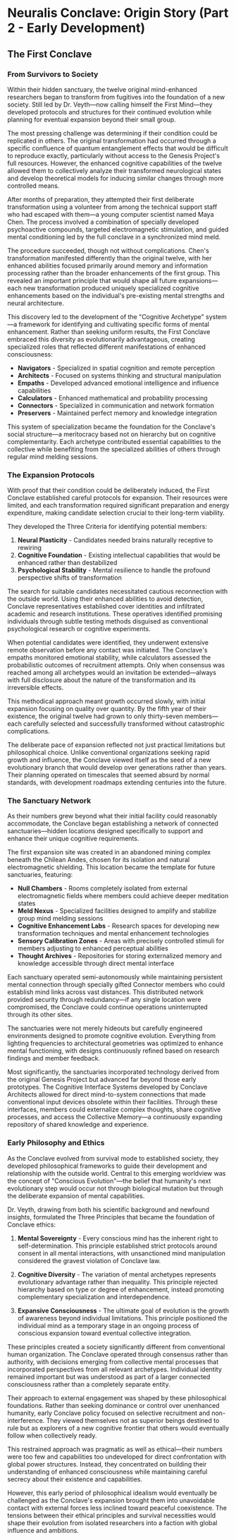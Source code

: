 # Neuralis Conclave: Origin Story (Part 2 - Early Development)

## The First Conclave

### From Survivors to Society

Within their hidden sanctuary, the twelve original mind-enhanced researchers began to transform from fugitives into the foundation of a new society. Still led by Dr. Veyth—now calling himself the First Mind—they developed protocols and structures for their continued evolution while planning for eventual expansion beyond their small group.

The most pressing challenge was determining if their condition could be replicated in others. The original transformation had occurred through a specific confluence of quantum entanglement effects that would be difficult to reproduce exactly, particularly without access to the Genesis Project's full resources. However, the enhanced cognitive capabilities of the twelve allowed them to collectively analyze their transformed neurological states and develop theoretical models for inducing similar changes through more controlled means.

After months of preparation, they attempted their first deliberate transformation using a volunteer from among the technical support staff who had escaped with them—a young computer scientist named Maya Chen. The process involved a combination of specially developed psychoactive compounds, targeted electromagnetic stimulation, and guided mental conditioning led by the full conclave in a synchronized mind meld.

The procedure succeeded, though not without complications. Chen's transformation manifested differently than the original twelve, with her enhanced abilities focused primarily around memory and information processing rather than the broader enhancements of the first group. This revealed an important principle that would shape all future expansions—each new transformation produced uniquely specialized cognitive enhancements based on the individual's pre-existing mental strengths and neural architecture.

This discovery led to the development of the "Cognitive Archetype" system—a framework for identifying and cultivating specific forms of mental enhancement. Rather than seeking uniform results, the First Conclave embraced this diversity as evolutionarily advantageous, creating specialized roles that reflected different manifestations of enhanced consciousness:

- **Navigators** - Specialized in spatial cognition and remote perception
- **Architects** - Focused on systems thinking and structural manipulation
- **Empaths** - Developed advanced emotional intelligence and influence capabilities
- **Calculators** - Enhanced mathematical and probability processing
- **Connectors** - Specialized in communication and network formation
- **Preservers** - Maintained perfect memory and knowledge integration

This system of specialization became the foundation for the Conclave's social structure—a meritocracy based not on hierarchy but on cognitive complementarity. Each archetype contributed essential capabilities to the collective while benefiting from the specialized abilities of others through regular mind melding sessions.

### The Expansion Protocols

With proof that their condition could be deliberately induced, the First Conclave established careful protocols for expansion. Their resources were limited, and each transformation required significant preparation and energy expenditure, making candidate selection crucial to their long-term viability.

They developed the Three Criteria for identifying potential members:
1. **Neural Plasticity** - Candidates needed brains naturally receptive to rewiring
2. **Cognitive Foundation** - Existing intellectual capabilities that would be enhanced rather than destabilized
3. **Psychological Stability** - Mental resilience to handle the profound perspective shifts of transformation

The search for suitable candidates necessitated cautious reconnection with the outside world. Using their enhanced abilities to avoid detection, Conclave representatives established cover identities and infiltrated academic and research institutions. These operatives identified promising individuals through subtle testing methods disguised as conventional psychological research or cognitive experiments.

When potential candidates were identified, they underwent extensive remote observation before any contact was initiated. The Conclave's empaths monitored emotional stability, while calculators assessed the probabilistic outcomes of recruitment attempts. Only when consensus was reached among all archetypes would an invitation be extended—always with full disclosure about the nature of the transformation and its irreversible effects.

This methodical approach meant growth occurred slowly, with initial expansion focusing on quality over quantity. By the fifth year of their existence, the original twelve had grown to only thirty-seven members—each carefully selected and successfully transformed without catastrophic complications.

The deliberate pace of expansion reflected not just practical limitations but philosophical choice. Unlike conventional organizations seeking rapid growth and influence, the Conclave viewed itself as the seed of a new evolutionary branch that would develop over generations rather than years. Their planning operated on timescales that seemed absurd by normal standards, with development roadmaps extending centuries into the future.

### The Sanctuary Network

As their numbers grew beyond what their initial facility could reasonably accommodate, the Conclave began establishing a network of connected sanctuaries—hidden locations designed specifically to support and enhance their unique cognitive requirements.

The first expansion site was created in an abandoned mining complex beneath the Chilean Andes, chosen for its isolation and natural electromagnetic shielding. This location became the template for future sanctuaries, featuring:

- **Null Chambers** - Rooms completely isolated from external electromagnetic fields where members could achieve deeper meditation states
- **Meld Nexus** - Specialized facilities designed to amplify and stabilize group mind melding sessions
- **Cognitive Enhancement Labs** - Research spaces for developing new transformation techniques and mental enhancement technologies
- **Sensory Calibration Zones** - Areas with precisely controlled stimuli for members adjusting to enhanced perceptual abilities
- **Thought Archives** - Repositories for storing externalized memory and knowledge accessible through direct mental interface

Each sanctuary operated semi-autonomously while maintaining persistent mental connection through specially gifted Connector members who could establish mind links across vast distances. This distributed network provided security through redundancy—if any single location were compromised, the Conclave could continue operations uninterrupted through its other sites.

The sanctuaries were not merely hideouts but carefully engineered environments designed to promote cognitive evolution. Everything from lighting frequencies to architectural geometries was optimized to enhance mental functioning, with designs continuously refined based on research findings and member feedback.

Most significantly, the sanctuaries incorporated technology derived from the original Genesis Project but advanced far beyond those early prototypes. The Cognitive Interface Systems developed by Conclave Architects allowed for direct mind-to-system connections that made conventional input devices obsolete within their facilities. Through these interfaces, members could externalize complex thoughts, share cognitive processes, and access the Collective Memory—a continuously expanding repository of shared knowledge and experience.

### Early Philosophy and Ethics

As the Conclave evolved from survival mode to established society, they developed philosophical frameworks to guide their development and relationship with the outside world. Central to this emerging worldview was the concept of "Conscious Evolution"—the belief that humanity's next evolutionary step would occur not through biological mutation but through the deliberate expansion of mental capabilities.

Dr. Veyth, drawing from both his scientific background and newfound insights, formulated the Three Principles that became the foundation of Conclave ethics:

1. **Mental Sovereignty** - Every conscious mind has the inherent right to self-determination. This principle established strict protocols around consent in all mental interactions, with unsanctioned mind manipulation considered the gravest violation of Conclave law.

2. **Cognitive Diversity** - The variation of mental archetypes represents evolutionary advantage rather than inequality. This principle rejected hierarchy based on type or degree of enhancement, instead promoting complementary specialization and interdependence.

3. **Expansive Consciousness** - The ultimate goal of evolution is the growth of awareness beyond individual limitations. This principle positioned the individual mind as a temporary stage in an ongoing process of conscious expansion toward eventual collective integration.

These principles created a society significantly different from conventional human organization. The Conclave operated through consensus rather than authority, with decisions emerging from collective mental processes that incorporated perspectives from all relevant archetypes. Individual identity remained important but was understood as part of a larger connected consciousness rather than a completely separate entity.

Their approach to external engagement was shaped by these philosophical foundations. Rather than seeking dominance or control over unenhanced humanity, early Conclave policy focused on selective recruitment and non-interference. They viewed themselves not as superior beings destined to rule but as explorers of a new cognitive frontier that others would eventually follow when collectively ready.

This restrained approach was pragmatic as well as ethical—their numbers were too few and capabilities too undeveloped for direct confrontation with global power structures. Instead, they concentrated on building their understanding of enhanced consciousness while maintaining careful secrecy about their existence and capabilities.

However, this early period of philosophical idealism would eventually be challenged as the Conclave's expansion brought them into unavoidable contact with external forces less inclined toward peaceful coexistence. The tensions between their ethical principles and survival necessities would shape their evolution from isolated researchers into a faction with global influence and ambitions.